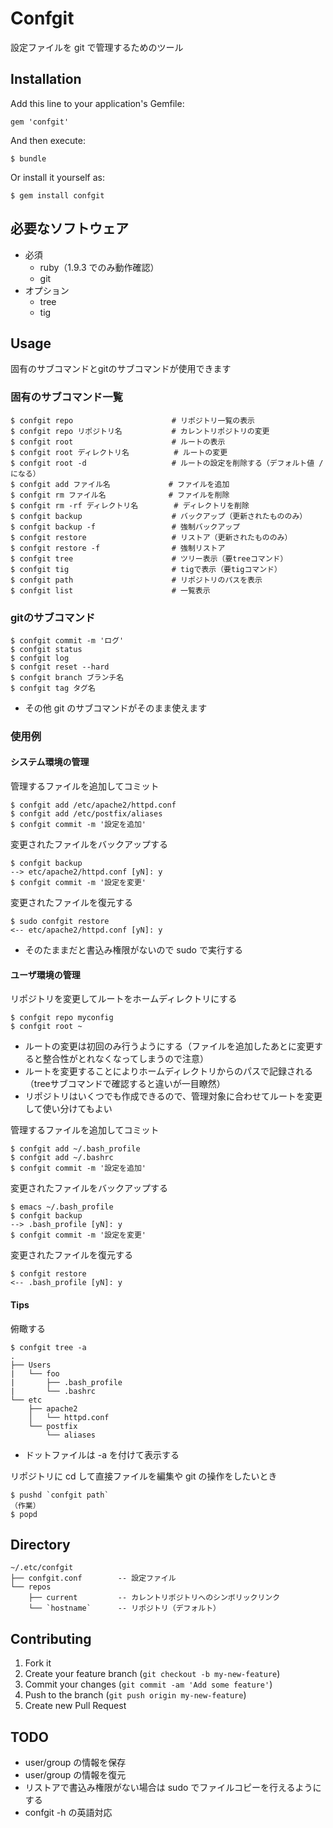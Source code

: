 # Confgit

設定ファイルを git で管理するためのツール

## Installation

Add this line to your application's Gemfile:

    gem 'confgit'

And then execute:

    $ bundle

Or install it yourself as:

    $ gem install confgit

## 必要なソフトウェア

* 必須
  * ruby（1.9.3 でのみ動作確認）
  * git
* オプション
  * tree
  * tig

## Usage

固有のサブコマンドとgitのサブコマンドが使用できます

### 固有のサブコマンド一覧

	$ confgit repo						# リポジトリ一覧の表示
	$ confgit repo リポジトリ名			# カレントリポジトリの変更
	$ confgit root						# ルートの表示
	$ confgit root ディレクトリ名			# ルートの変更
	$ confgit root -d					# ルートの設定を削除する（デフォルト値 / になる）
	$ confgit add ファイル名				# ファイルを追加
	$ confgit rm ファイル名				# ファイルを削除
	$ confgit rm -rf ディレクトリ名		# ディレクトリを削除
	$ confgit backup					# バックアップ（更新されたもののみ）
	$ confgit backup -f					# 強制バックアップ
	$ confgit restore					# リストア（更新されたもののみ）
	$ confgit restore -f				# 強制リストア
	$ confgit tree						# ツリー表示（要treeコマンド）
	$ confgit tig						# tigで表示（要tigコマンド）
	$ confgit path						# リポジトリのパスを表示
	$ confgit list						# 一覧表示

### gitのサブコマンド

	$ confgit commit -m 'ログ'
	$ confgit status
	$ confgit log
	$ confgit reset --hard
	$ confgit branch ブランチ名
	$ confgit tag タグ名

* その他 git のサブコマンドがそのまま使えます

### 使用例

#### システム環境の管理

管理するファイルを追加してコミット

	$ confgit add /etc/apache2/httpd.conf
	$ confgit add /etc/postfix/aliases
	$ confgit commit -m '設定を追加'

変更されたファイルをバックアップする

	$ confgit backup
	--> etc/apache2/httpd.conf [yN]: y
	$ confgit commit -m '設定を変更'

変更されたファイルを復元する

	$ sudo confgit restore
	<-- etc/apache2/httpd.conf [yN]: y

* そのたままだと書込み権限がないので sudo で実行する

#### ユーザ環境の管理

リポジトリを変更してルートをホームディレクトリにする

	$ confgit repo myconfig
	$ confgit root ~

* ルートの変更は初回のみ行うようにする（ファイルを追加したあとに変更すると整合性がとれなくなってしまうので注意）
* ルートを変更することによりホームディレクトリからのパスで記録される（treeサブコマンドで確認すると違いが一目瞭然）
* リポジトリはいくつでも作成できるので、管理対象に合わせてルートを変更して使い分けてもよい

管理するファイルを追加してコミット

	$ confgit add ~/.bash_profile
	$ confgit add ~/.bashrc
	$ confgit commit -m '設定を追加'

変更されたファイルをバックアップする

	$ emacs ~/.bash_profile
	$ confgit backup
	--> .bash_profile [yN]: y
	$ confgit commit -m '設定を変更'

変更されたファイルを復元する

	$ confgit restore
	<-- .bash_profile [yN]: y

#### Tips

俯瞰する

	$ confgit tree -a
	.
	├── Users
	|   └── foo
	|       ├── .bash_profile
	|       └── .bashrc
	└── etc
	    ├── apache2
	    │   └── httpd.conf
	    └── postfix
	        └── aliases

* ドットファイルは -a を付けて表示する

リポジトリに cd して直接ファイルを編集や git の操作をしたいとき

	$ pushd `confgit path`
	（作業）
	$ popd

## Directory

	~/.etc/confgit
	├── confgit.conf		-- 設定ファイル
	└── repos
	    ├── current			-- カレントリポジトリへのシンボリックリンク
	    └── `hostname`		-- リポジトリ（デフォルト）

## Contributing

1. Fork it
2. Create your feature branch (`git checkout -b my-new-feature`)
3. Commit your changes (`git commit -am 'Add some feature'`)
4. Push to the branch (`git push origin my-new-feature`)
5. Create new Pull Request

## TODO

* user/group の情報を保存
* user/group の情報を復元
* リストアで書込み権限がない場合は sudo でファイルコピーを行えるようにする
* confgit -h の英語対応

